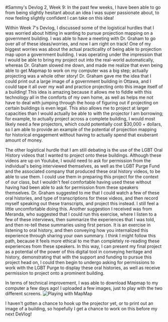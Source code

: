 
#Sammy's Devlog 2, Week 9: 
In the past few weeks, I have been able to go from being slightly hesitant about an idea I was super passionate about, to now feeling slightly confident I can take on this idea! 

Within Week 7's Devlog, I discussed some of the logistical hurdles that I was worried about hitting in wanting to pursue projection mapping on a government building. I was able to have a meeting with Dr. Graham to go over all of these ideas/worries, and now I am right on track! One of my biggest worries was about the actual practicality of being able to projection map upon a government building. I was operating under the impression that I would be able to bring my project out into the real-world automatically, whereas Dr. Graham slowed me down, and made me realize that even being able to get Mapmap to work on my computer was a big step; actually projecting was a whole other story! Dr. Graham gave me the idea that I could print out a large image of a government building in Ottawa, and I could tape it all over my wall and practice projecting onto this image itself of a building! This idea is amazing because it allows me to fiddle with this technology all in the comforts of my own home, as well as helps me not have to deal with jumping through the hoop of figuring out if projecting on certain buildings is even legal. This also allows me to project at larger capacities than I would actually be able to with the projector I am borrowing; for example, to actually project across a complete building, I would most likely need a few projectors, which could potentially cost $30,000 + dollars, so I am able to provide an example of the potential of projection mapping for historical engagement without having to actually spend that exuberant amount of money. 

The other logistical hurdle that I am still debating is the use of the LGBT Oral History videos that I wanted to project onto these buildings. Although these videos are up on Youtube, I would need to ask for permission from the individual's being interviewed themselves, as well as the LGBT Purge Fund and the associated company that produced these oral history videos, to be able to use them. I could use them in preparing this project for the context of our class, but I wouldn't feel comfortable having used these without having had been able to ask for permission from these speakers themselves. Dr. Graham suggested to me that I could watch a few of these oral histories, and type of transcriptions for these videos, and then record myself speaking out these transcripts, and project this instead. I still feel a little uncomfortable doing this. Another suggestion I received was from Meranda, who suggested that I could run this exercise, where I listen to a few of these interviews, then summarize the experiences that I was told, and then re-tell these summaries using first person. It is an exercise in listening to oral history, and then conveying how you internalized this experience through sharing your own summary. I think I might follow this path, because it feels more ethical to me than completely re-reading these experiences from these speakers. In this way, I can present my final project as a potential of the power of this digital tool in conveying heritage and history, demonstrating that with the support and funding to pursue this project head on, I could then begin to undergo asking for permissions to work with the LGBT Purge to display these oral histories, as well as receive permission to project onto a prominent building. 

In terms of technical improvement, I was able to download Mapmap to my computer a few days ago! I uploaded a few images, just to play with the two different screens. 
![Playing with MapMap](playing_with_mapmap.png) 

I haven't gotten a chance to hook up the projector yet, or to print out an image of a building, so hopefully I get a chance to work on this before my next DeVlog! 